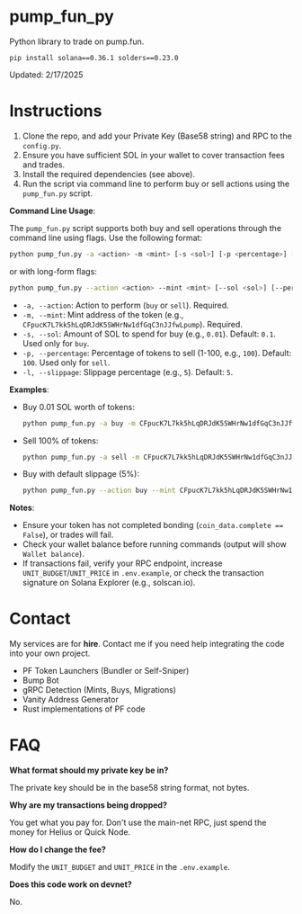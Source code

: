 # pump_fun_py

Python library to trade on pump.fun.

```
pip install solana==0.36.1 solders==0.23.0
```

Updated: 2/17/2025

# Instructions

1. Clone the repo, and add your Private Key (Base58 string) and RPC to the `config.py`.
2. Ensure you have sufficient SOL in your wallet to cover transaction fees and trades.
3. Install the required dependencies (see above).
4. Run the script via command line to perform buy or sell actions using the `pump_fun.py` script.

**Command Line Usage**:

The `pump_fun.py` script supports both buy and sell operations through the command line using flags. Use the following format:

```bash
python pump_fun.py -a <action> -m <mint> [-s <sol>] [-p <percentage>] [-l <slippage>]
```

or with long-form flags:

```bash
python pump_fun.py --action <action> --mint <mint> [--sol <sol>] [--percentage <percentage>] [--slippage <slippage>]
```

- `-a, --action`: Action to perform (`buy` or `sell`). Required.
- `-m, --mint`: Mint address of the token (e.g., `CFpucK7L7kk5hLqDRJdK5SWHrNw1dfGqC3nJJfwLpump`). Required.
- `-s, --sol`: Amount of SOL to spend for buy (e.g., `0.01`). Default: `0.1`. Used only for `buy`.
- `-p, --percentage`: Percentage of tokens to sell (1-100, e.g., `100`). Default: `100`. Used only for `sell`.
- `-l, --slippage`: Slippage percentage (e.g., `5`). Default: `5`.

**Examples**:

- Buy 0.01 SOL worth of tokens:

  ```bash
  python pump_fun.py -a buy -m CFpucK7L7kk5hLqDRJdK5SWHrNw1dfGqC3nJJfwLpump -s 0.01 -l 5
  ```

- Sell 100% of tokens:

  ```bash
  python pump_fun.py -a sell -m CFpucK7L7kk5hLqDRJdK5SWHrNw1dfGqC3nJJfwLpump -p 100 -l 5
  ```

- Buy with default slippage (5%):

  ```bash
  python pump_fun.py --action buy --mint CFpucK7L7kk5hLqDRJdK5SWHrNw1dfGqC3nJJfwLpump --sol 0.01
  ```

**Notes**:

- Ensure your token has not completed bonding (`coin_data.complete == False`), or trades will fail.
- Check your wallet balance before running commands (output will show `Wallet balance`).
- If transactions fail, verify your RPC endpoint, increase `UNIT_BUDGET`/`UNIT_PRICE` in `.env.example`, or check the transaction signature on Solana Explorer (e.g., solscan.io).

# Contact

My services are for **hire**. Contact me if you need help integrating the code into your own project.

- PF Token Launchers (Bundler or Self-Sniper)
- Bump Bot
- gRPC Detection (Mints, Buys, Migrations)
- Vanity Address Generator
- Rust implementations of PF code

# FAQ

**What format should my private key be in?**

The private key should be in the base58 string format, not bytes.

**Why are my transactions being dropped?**

You get what you pay for. Don't use the main-net RPC, just spend the money for Helius or Quick Node.

**How do I change the fee?**

Modify the `UNIT_BUDGET` and `UNIT_PRICE` in the `.env.example`.

**Does this code work on devnet?**

No.